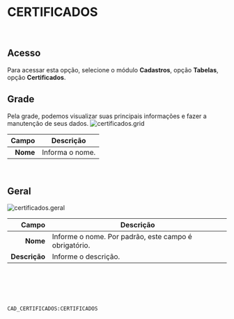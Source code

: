 # CERTIFICADOS
<br>

## Acesso
Para acessar esta opção, selecione o módulo **Cadastros**, opção **Tabelas**, opção **Certificados**.
<br>

## Grade
Pela grade, podemos visualizar suas principais informações e fazer a manutenção de seus dados.
![certificados.grid](https://raw.githubusercontent.com/netforcews/docs-siscom/master/cadastros/imagens/certificados.grid.png)

Campo | Descrição
--:|---
**Nome** | Informa o nome.
<br>

## Geral
![certificados.geral](https://raw.githubusercontent.com/netforcews/docs-siscom/master/cadastros/imagens/certificados.geral.png)

Campo | Descrição
--:|---
**Nome** | Informe o nome. Por padrão, este campo é obrigatório.
**Descrição** | Informe o descrição.
<br>
<br>
<br>
<br>

```CAD_CERTIFICADOS:CERTIFICADOS```
